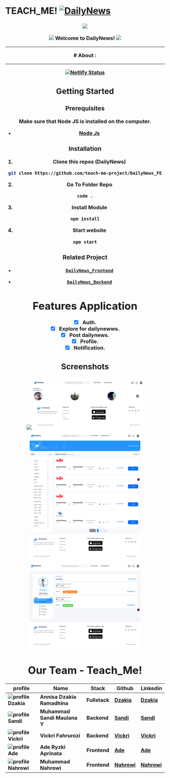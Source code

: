 # TEACH_ME!  [![DailyNews](https://awesome.re/badge-flat2.svg)](https://)
<h3 align="center">

![](https://capsule-render.vercel.app/api?type=waving&color=gradient&height=100&section=header)

<img src="https://camo.githubusercontent.com/5bbf8ca61ef5f92684489ace45ad6f45984fff87a621040c62b1fe31e3005ff9/687474703a2f2f692e696d6775722e636f6d2f436a34724d72532e676966" width="30">
  Welcome to DailyNews!
  <img src="https://media.giphy.com/media/hvRJCLFzcasrR4ia7z/giphy.gif" width="28">
  
---
<div align="center">
# About :
  
---

[![Netlify Status](https://api.netlify.com/api/v1/badges/29e58c63-9c4b-45a9-af9e-e827896feb5d/deploy-status)]()
## Getting Started

  

### Prerequisites

Make sure that Node JS is installed on the computer.
* [Node Js](https://nodejs.org/)

  

### Installation

  

1. Clone this repos (DailyNews)

```sh
git clone https://github.com/teach-me-project/DailyNews_FE
```

2. Go To Folder Repo

```sh
code .
```

3. Install Module

```sh
npm install
```
  
4. Start website

```sh
npm start
```

  

### Related Project

* [`DailyNews_Frontend`](https://github.com/teach-me-project/DailyNews_FE)

* [`DailyNews_Backend`](https://github.com/teach-me-project/DailyNews_BE)

  
# Features Application
- [x] Auth.
- [x] Explore for dailynewws.
- [x] Post dailynews.
- [x] Profile.
- [x] Notification.
## Screenshots

  

<div  align="center">

<img  width="350"  src="https://github.com/teach-me-project/DailyNews_FE/blob/main/src/components/images/nenek.png">

<img  width="350"  src="https://raw.githubusercontent.com/Rainbow-io/ankasa-frontend/dev/src/assets/ss/ankasa-explore.png">

</div>

<div  align="center">

<img  width="350"  src="https://raw.githubusercontent.com/Rainbow-io/ankasa-frontend/dev/src/assets/ss/ankasa-findticket.png">

<img  width="350"  src="https://raw.githubusercontent.com/Rainbow-io/ankasa-frontend/dev/src/assets/ss/ankasa-mybooking.png">

</div>

  


# Our Team - Teach_Me!
 | profile | Name | Stack | Github | Linkedin |
 | ------- | ---- | ------ | ------ | -------- |
 | ![profile Dzakia][img-Dzakia] | Annisa Dzakia Ramadhina | Fullstack | [Dzakia](https://github.com/dzakia-st3)|[Dzakia](https://www.linkedin.com/) 
 | ![profile Sandi][img-Sandi] | Muhammad Sandi Maulana Y| Backend| [Sandi](https://github.com/muhammadsandi12)|[Sandi](https://www.linkedin.com/) 
 | ![profile Vickri][img-Vickri] | Vickri Fahrurozi | Backend | [Vickri](https://github.com/VickriFahrurozi)|[Vickri](https://www.linkedin.com/in/vickri-fahrurozi-7ba7a9193/?trk=public_profile_samename-profile&originalSubdomain=id) 
 | ![profile Ade][img-Ade] | Ade Ryzki Aprinata | Frontend | [Ade](https://github.com/ade-ryzki)|[Ade](https://www.linkedin.com/in/aderyzki/)
 | ![profile Nahrowi][img-Nahrowi] | Muhammad Nahrowi | Frontend | [Nahrowi](https://github.com/m-nahrowi)|[Nahrowi](https://www.linkedin.com/)

[img-Dzakia]: https://avatars.githubusercontent.com/u/105700671?v=4
[img-Sandi]: https://avatars.githubusercontent.com/u/69453646?v=4
[img-Vickri]: https://avatars.githubusercontent.com/u/40363306?v=4
[img-Ade]: https://avatars.githubusercontent.com/u/95088271?v=4
[img-Nahrowi]: https://avatars.githubusercontent.com/u/86625224?v=4
